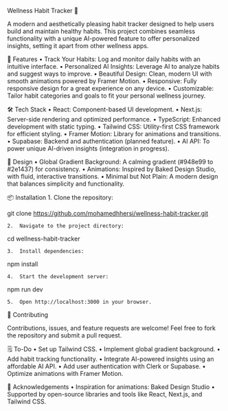 Wellness Habit Tracker 🌟

A modern and aesthetically pleasing habit tracker designed to help users build and maintain healthy habits. This project combines seamless functionality with a unique AI-powered feature to offer personalized insights, setting it apart from other wellness apps.

🚀 Features
	•	Track Your Habits: Log and monitor daily habits with an intuitive interface.
	•	Personalized AI Insights: Leverage AI to analyze habits and suggest ways to improve.
	•	Beautiful Design: Clean, modern UI with smooth animations powered by Framer Motion.
	•	Responsive: Fully responsive design for a great experience on any device.
	•	Customizable: Tailor habit categories and goals to fit your personal wellness journey.

🛠️ Tech Stack
	•	React: Component-based UI development.
	•	Next.js: Server-side rendering and optimized performance.
	•	TypeScript: Enhanced development with static typing.
	•	Tailwind CSS: Utility-first CSS framework for efficient styling.
	•	Framer Motion: Library for animations and transitions.
	•	Supabase: Backend and authentication (planned feature).
	•	AI API: To power unique AI-driven insights (integration in progress).

🎨 Design
	•	Global Gradient Background: A calming gradient (#948e99 to #2e1437) for consistency.
	•	Animations: Inspired by Baked Design Studio, with fluid, interactive transitions.
	•	Minimal but Not Plain: A modern design that balances simplicity and functionality.

📦 Installation
	1.	Clone the repository:

git clone https://github.com/mohamedhhersi/wellness-habit-tracker.git


	2.	Navigate to the project directory:

cd wellness-habit-tracker


	3.	Install dependencies:

npm install


	4.	Start the development server:

npm run dev


	5.	Open http://localhost:3000 in your browser.

🤝 Contributing

Contributions, issues, and feature requests are welcome! Feel free to fork the repository and submit a pull request.

🗒️ To-Do
	•	Set up Tailwind CSS.
	•	Implement global gradient background.
	•	Add habit tracking functionality.
	•	Integrate AI-powered insights using an affordable AI API.
	•	Add user authentication with Clerk or Supabase.
	•	Optimize animations with Framer Motion.

🌟 Acknowledgements
	•	Inspiration for animations: Baked Design Studio
	•	Supported by open-source libraries and tools like React, Next.js, and Tailwind CSS.


